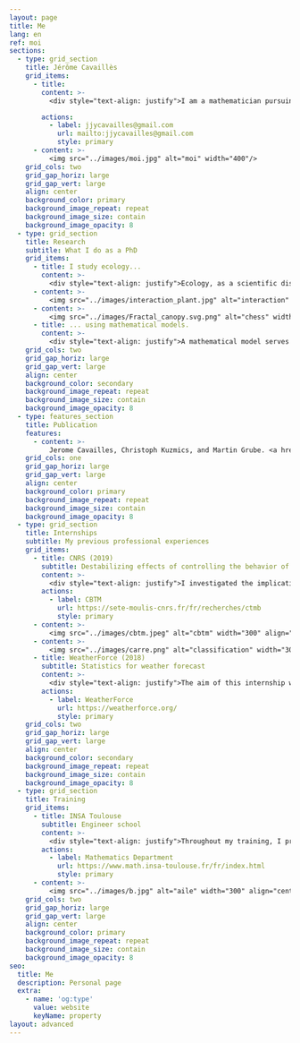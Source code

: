 ```yaml
---
layout: page
title: Me
lang: en
ref: moi
sections:
  - type: grid_section
    title: Jérôme Cavaillès
    grid_items:
      - title: 
        content: >-
          <div style="text-align: justify">I am a mathematician pursuing a Ph.D. in biology/ecology. I develop mathematical models to understand how ecosystems are structured to cope with environmental changes. <br/> My ultimate goal is to contribute to a transdisciplinary theory of systems in changing environments. My approach involves solving specific puzzles within relevant fields like ecology, ideally with practical applications for everyday life. Step by step, I aim to assimilate different concepts, such as disturbances or self-regulations, into a more general formal framework.</div>

        actions:
          - label: jjycavailles@gmail.com
            url: mailto:jjycavailles@gmail.com
            style: primary
      - content: >-
          <img src="../images/moi.jpg" alt="moi" width="400"/>
    grid_cols: two
    grid_gap_horiz: large
    grid_gap_vert: large
    align: center
    background_color: primary
    background_image_repeat: repeat
    background_image_size: contain
    background_image_opacity: 8
  - type: grid_section
    title: Research
    subtitle: What I do as a PhD
    grid_items:
      - title: I study ecology...
        content: >-
          <div style="text-align: justify">Ecology, as a scientific discipline, explores the interactions among living beings within their environments. My particular interest lies in understanding how individuals organize themselves in response to environmental changes. This involves exploring the dynamic relationships between organisms and their surroundings, with a focus on adaptation strategies and the resilience of ecological systems in the face of changing environmental conditions.</div>
      - content: >-
          <img src="../images/interaction_plant.jpg" alt="interaction" width="400" align="left"> 
      - content: >-
          <img src="../images/Fractal_canopy.svg.png" alt="chess" width="300" align="right"> 
      - title: ... using mathematical models.
        content: >-
          <div style="text-align: justify">A mathematical model serves as an abstract representation of a tangible system, employing mathematical concepts and language. It aids in explaining the system, examining the impacts of various components, and making predictions about its behavior. <br/>I utilize various forms of models, including game theory and dynamical systems. Additionally, I have a keen interest in exploring other types of models such as information theory, network theory, decision theory, control theory, and category theory.</div>
    grid_cols: two
    grid_gap_horiz: large
    grid_gap_vert: large
    align: center
    background_color: secondary
    background_image_repeat: repeat
    background_image_size: contain
    background_image_opacity: 8
  - type: features_section
    title: Publication
    features:
      - content: >-
          Jerome Cavailles, Christoph Kuzmics, and Martin Grube. <a href="https://www.biorxiv.org/content/10.1101/2023.01.26.525694v1.full.pdf">"Heterogeneous responsiveness to environmental stimuli."</a> bioRxiv (2023): 2023-01.
    grid_cols: one
    grid_gap_horiz: large
    grid_gap_vert: large
    align: center
    background_color: primary
    background_image_repeat: repeat
    background_image_size: contain
    background_image_opacity: 8
  - type: grid_section
    title: Internships
    subtitle: My previous professional experiences
    grid_items:
      - title: CNRS (2019)
        subtitle: Destabilizing effects of controlling the behavior of ecosystems
        content: >-
          <div style="text-align: justify">I investigated the implications of human intervention in stabilizing ecosystem dynamics, exploring the possibility that certain interventions, particularly the reduction of common stability measures like temporal variability, may inadvertently increase the risk of extreme events, such as ecosystem collapse.</div>
        actions:
          - label: CBTM
            url: https://sete-moulis-cnrs.fr/fr/recherches/ctmb
            style: primary
      - content: >-
          <img src="../images/cbtm.jpeg" alt="cbtm" width="300" align="left"> 
      - content: >-
          <img src="../images/carre.png" alt="classification" width="300" align="right"> 
      - title: WeatherForce (2018)
        subtitle: Statistics for weather forecast
        content: >-
          <div style="text-align: justify">The aim of this internship was to study the classification in time regimes and its implications for business applications. This involved developing tools specifically designed for daily classification and assessing their impact on user variables.</div>
        actions:
          - label: WeatherForce
            url: https://weatherforce.org/
            style: primary
    grid_cols: two
    grid_gap_horiz: large
    grid_gap_vert: large
    align: center
    background_color: secondary
    background_image_repeat: repeat
    background_image_size: contain
    background_image_opacity: 8
  - type: grid_section
    title: Training
    grid_items:
      - title: INSA Toulouse
        subtitle: Engineer school
        content: >-
          <div style="text-align: justify">Throughout my training, I primarily developed my skills in modeling, simulation, and optimization. On the right, you can observe a simulation conducted in fluid mechanics, displaying the pressure above an airplane wing.</div>
        actions:
          - label: Mathematics Department
            url: https://www.math.insa-toulouse.fr/fr/index.html
            style: primary
      - content: >-
          <img src="../images/b.jpg" alt="aile" width="300" align="center"/>
    grid_cols: two
    grid_gap_horiz: large
    grid_gap_vert: large
    align: center
    background_color: primary
    background_image_repeat: repeat
    background_image_size: contain
    background_image_opacity: 8
seo:
  title: Me
  description: Personal page
  extra:
    - name: 'og:type'
      value: website
      keyName: property
layout: advanced
---
```



<!-- Global site tag (gtag.js) - Google Analytics -->
<script async src="https://www.googletagmanager.com/gtag/js?id=G-VPTWJKGKTG"></script>
<script>
  window.dataLayer = window.dataLayer || [];
  function gtag(){dataLayer.push(arguments);}
  gtag('js', new Date());

  gtag('config', 'G-VPTWJKGKTG');
</script>
